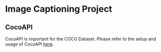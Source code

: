 # Image Captioning Project
## CocoAPI
CocoAPI is important for the COCO Dataset. Please refer to the setup and usage of CocoAPI [here](https://github.com/cocodataset/cocoapi).
